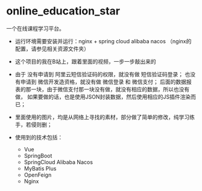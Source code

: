 # online_education_star
一个在线课程学习平台。

- 运行环境需要安装并运行：nginx + spring cloud alibaba nacos 
  （nginx的配置，请参见相关资源文件夹）

- 这个项目的我在B站上，跟着里面的视频，一步一步敲出来的

- 由于
  没有申请到 阿里云短信验证码的权限，就没有做 短信验证码登录；
  也没有申请到 微信开发造资格，就没有做 微信登录 和 微信支付；
  后面的数据报表的那一块，由于微信支付那一块没有做，就没有相应的数据，所以也没有做，
  如果要做的话，也是使用JSON封装数据，然后使用相应的JS插件渲染而已；

- 里面使用的图片，均是从网络上寻找的素材，部分做了简单的修改，纯学习练手，若侵则删；

- 使用到的技术包括：
  - Vue
  - SpringBoot
  - SpringCloud Alibaba Nacos
  - MyBatis Plus
  - OpenFeign
  - Nginx
